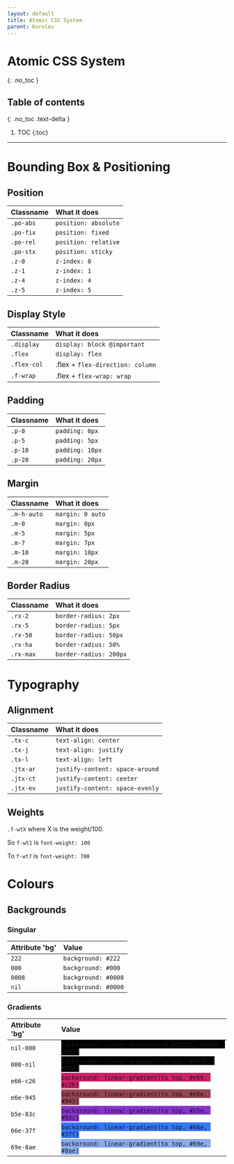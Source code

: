 ```yaml
---
layout: default
title: Atomic CSS System
parent: Korolev
---
```


# Atomic CSS System
{: .no_toc }

## Table of contents
{: .no_toc .text-delta }

1. TOC
{:toc}

---

# Bounding Box & Positioning

## Position

| Classname  | What it does                  |
|:-----------------|:------------------------------|
| `.po-abs`   | `position: absolute`        |
| `.po-fix`   | `position: fixed`        |
| `.po-rel`   | `position: relative`        |
| `.po-stx`  | `position: sticky`  |
| `.z-0`  | `z-index: 0`  |
| `.z-1`  | `z-index: 1`  |
| `.z-4`  | `z-index: 4`  |
| `.z-5`  | `z-index: 5`  |

## Display Style

| Classname  | What it does                  |
|:-----------------|:------------------------------|
| `.display`   | `display: block @important`        |
| `.flex`   | `display: flex`        |
| `.flex-col`   | .flex + `flex-direction: column`        |
| `.f-wrap`   | .flex + `flex-wrap: wrap`        |

## Padding

| Classname  | What it does                  |
|:-----------------|:------------------------------|
| `.p-0`   | `padding: 0px`        |
| `.p-5`   | `padding: 5px`        |
| `.p-10`   | `padding: 10px`        |
| `.p-20`   | `padding: 20px`        |

## Margin

| Classname  | What it does                  |
|:-----------------|:------------------------------|
| `.m-h-auto`   | `margin: 0 auto`        |
| `.m-0`   | `margin: 0px`        |
| `.m-5`   | `margin: 5px`        |
| `.m-7`   | `margin: 7px`        |
| `.m-10`   | `margin: 10px`        |
| `.m-20`   | `margin: 20px`        |

## Border Radius

| Classname  | What it does                  |
|:-----------------|:------------------------------|
| `.rx-2`   | `border-radius: 2px`        |
| `.rx-5`   | `border-radius: 5px`        |
| `.rx-50`   | `border-radius: 50px`        |
| `.rx-ha`   | `border-radius: 50%`        |
| `.rx-max`   | `border-radius: 200px`        |

# Typography

## Alignment

| Classname  | What it does                  |
|:-----------------|:------------------------------|
| `.tx-c`   | `text-align: center` |
| `.tx-j`   | `text-align: justify` |
| `.tx-l`   | `text-align: left` |
| `.jtx-ar`   | `justify-content: space-around` |
| `.jtx-ct`   | `justify-content: center` |
| `.jtx-ev`   | `justify-content: space-evenly` |

## Weights

`.f-wtX` where X is the weight/100. <br/>

So `f-wt1` is `font-weight: 100` <br/>

To `f-wt7` is `font-weight: 700`

# Colours

## Backgrounds

### Singular

| Attribute 'bg'  | Value                  |
|:-----------------|:------------------------------|
| `222`   | `background: #222` <span class="d-inline-block p-2 v-align-middle" style="background:#222;" />|
| `000`   | `background: #000`  <span class="d-inline-block p-2 v-align-middle" style="background:#000;" />|
| `0008`   | `background: #0008` <span class="d-inline-block p-2 v-align-middle" style="background:#0008;" />|
| `nil`   | `background: #0000`  <span class="d-inline-block p-2 v-align-middle" style="background:#0000;" />|

### Gradients

| Attribute 'bg'  | Value                  |
|:-----------------|:------------------------------|
| `nil-000`   | <span class="d-inline-block p-2 v-align-middle" style="background:#0000;" />  <span class="d-inline-block p-2 v-align-middle" style="background:#000;" />   `background: linear-gradient(to bottom, #0000, #000)`|
| `000-nil`   |   <span class="d-inline-block p-2 v-align-middle" style="background:#000;" /> <span class="d-inline-block p-2 v-align-middle" style="background:#0000;" /> `background: linear-gradient(to top, #0000, #000)`|
| `e66-c26`   |   <span class="d-inline-block p-2 v-align-middle" style="background:#e66;" /> <span class="d-inline-block p-2 v-align-middle" style="background:#c26;" /> `background: linear-gradient(to top, #e66, #c26)`|
| `e6e-945`   |   <span class="d-inline-block p-2 v-align-middle" style="background:#e6e;" /> <span class="d-inline-block p-2 v-align-middle" style="background:#945;" /> `background: linear-gradient(to top, #e6e, #945)`|
| `b5e-83c`   |   <span class="d-inline-block p-2 v-align-middle" style="background:#b5e;" /> <span class="d-inline-block p-2 v-align-middle" style="background:#83c;" /> `background: linear-gradient(to top, #b5e, #83c)`|
| `66e-37f`   |   <span class="d-inline-block p-2 v-align-middle" style="background:#66e;" /> <span class="d-inline-block p-2 v-align-middle" style="background:#37f;" /> `background: linear-gradient(to top, #66e, #37f)`|
| `69e-8ae`   |   <span class="d-inline-block p-2 v-align-middle" style="background:#69e;" /> <span class="d-inline-block p-2 v-align-middle" style="background:#8ae;" /> `background: linear-gradient(to top, #69e, #8ae)`|
